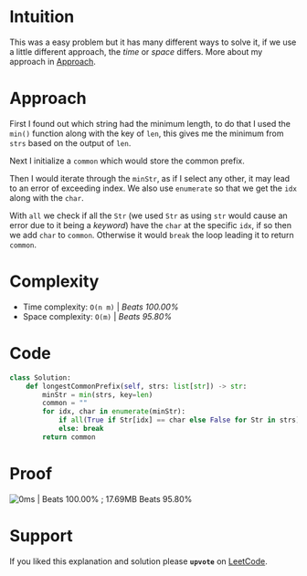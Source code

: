 # Intuition
This was a easy problem but it has many different ways to solve it, if we use a little different approach, the _time_ or _space_ differs. More about my approach in [Approach](#Approach).

# Approach
First I found out which string had the minimum length, to do that I used the `min()` function along with the key of `len`, this gives me the minimum from `strs` based on the output of `len`.

Next I initialize a `common` which would store the common prefix.

Then I would iterate through the `minStr`, as if I select any other, it may lead to an error of exceeding index. We also use `enumerate` so that we get the `idx` along with the `char`.

With `all` we check if all the `Str` (we used `Str` as using `str` would cause an error due to it being a _keyword_) have the `char` at the specific `idx`, if so then we add `char` to `common`.
Otherwise it would `break` the loop leading it to return `common`.

# Complexity
- Time complexity: `O(n m)` | *Beats 100.00%*
- Space complexity: `O(m)` | *Beats 95.80%*

# Code
```Python
class Solution:
    def longestCommonPrefix(self, strs: list[str]) -> str:
        minStr = min(strs, key=len)
        common = ""
        for idx, char in enumerate(minStr):
            if all(True if Str[idx] == char else False for Str in strs): common += char
            else: break
        return common
```

# Proof

![0ms | Beats 100.00% ; 17.69MB Beats 95.80%](https://assets.leetcode.com/users/images/2bff9ed4-352e-4544-bc1f-0a442b519a40_1742539140.9424367.png)

# Support

If you liked this explanation and solution please **`upvote`** on [LeetCode](https://leetcode.com/problems/longest-common-prefix/solutions/6561989/solution-for-longest-common-prefix-in-py-tytp/).